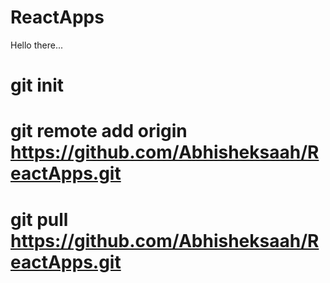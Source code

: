 # ReactApps
Hello there...



# git init
# git remote add origin https://github.com/Abhisheksaah/ReactApps.git
# git pull https://github.com/Abhisheksaah/ReactApps.git
